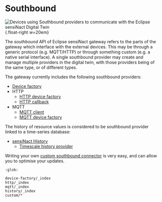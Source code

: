 # Southbound

![Devices using Southbound providers to communicate with the Eclipse sensiNact Digital Twin](../../../_static/southbound/southbound-provider-white.png){.float-right w=20em}

The *southbound* API of Eclipse sensiNact gateway refers to the parts of the gateway which interface with the external devices. This may be through a generic protocol (e.g. MQTT/HTTP) or through something custom (e.g. a native serial interface). A single southbound provider may create and manage multiple providers in the digital twin, with those providers being of the same type, or of different types.

<p class="clear-right"/>

The gateway currently includes the following southbound providers:

* [Device factory](./device-factory/core.md)
* HTTP
  * [HTTP device factory](./http/http-device-factory.md)
  * [HTTP callback](./http/http-callback.md)
* MQTT
  * [MQTT client](./mqtt/mqtt-client.md)
  * [MQTT device factory](./mqtt/mqtt-device-factory.md)

The history of resource values is considered to be southbound provider linked to a time-series database:

* [sensiNact History](./history/history.md)
  * [Timescale history provider](./history/timescale.md)

Writing your own [custom southbound connector](./custom/custom.md) is very easy, and can allow you to optimise your updates.

```{toctree}
:glob:

device-factory/_index
http/_index
mqtt/_index
history/_index
custom/*
```
